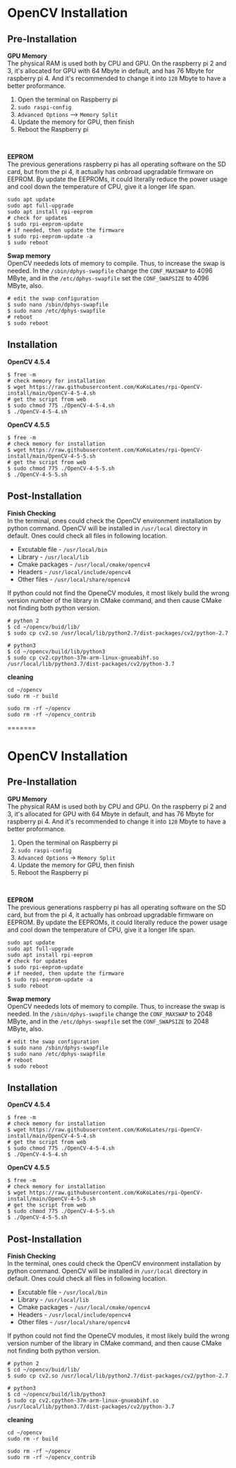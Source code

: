 # OpenCV Installation

## Pre-Installation

**GPU Memory** <br>
The physical RAM is used both by CPU and GPU. On the raspberry pi 2 and 3, it's allocated for GPU with 64 Mbyte in default, and has 76 Mbyte for raspberry pi 4. And it's recommended to change it into `128` Mbyte to have a better proformance.

1. Open the terminal on Raspberry pi
2. `sudo raspi-config` 
3. `Advanced Options`  --> `Memory Split`
4. Update the memory for GPU, then finish
5. Reboot the Raspberry pi
<br>

**EEPROM** <br>
The previous generations raspberry pi has all operating software on the SD card, but from the pi 4, it actually has onbroad upgradable firmware on EEPROM. By update the EEPROMs, it could literally reduce the power usage and cool down the temperature of CPU, give it a longer life span.
```shell
sudo apt update
sudo apt full-upgrade
sudo apt install rpi-eeprom
# check for updates
$ sudo rpi-eeprom-update
# if needed, then update the firmware
$ sudo rpi-eeprom-update -a
$ sudo reboot
```

**Swap memory** <br>
OpenCV neededs lots of memory to compile. Thus, to increase the swap is needed. In the `/sbin/dphys-swapfile` change the `CONF_MAXSWAP` to 4096 MByte, and in the `/etc/dphys-swapfile` set the `CONF_SWAPSIZE` to 4096 MByte, also.
```shell
# edit the swap configuration
$ sudo nano /sbin/dphys-swapfile
$ sudo nano /etc/dphys-swapfile
# reboot
$ sudo reboot
```

## Installation
**OpenCV 4.5.4**
```shell
$ free -m
# check memory for installation
$ wget https://raw.githubusercontent.com/KoKoLates/rpi-OpenCV-install/main/OpenCV-4-5-4.sh
# get the script from web
$ sudo chmod 775 ./OpenCV-4-5-4.sh
$ ./OpenCV-4-5-4.sh
```

**OpenCV 4.5.5**
```shell
$ free -m
# check memory for installation
$ wget https://raw.githubusercontent.com/KoKoLates/rpi-OpenCV-install/main/OpenCV-4-5-5.sh
# get the script from web
$ sudo chmod 775 ./OpenCV-4-5-5.sh
$ ./OpenCV-4-5-5.sh
```

## Post-Installation
**Finish Checking**<br>
In the terminal, ones could check the OpenCV environment installation by python command. OpenCV will be installed in `/usr/local` directory in default. Ones could check all files in following location.<br>
* Excutable file - `/usr/local/bin`
* Library - `/usr/local/lib`
* Cmake packages - `/usr/local/cmake/opencv4`
* Headers - `/usr/local/include/opencv4`
* Other files - `/usr/local/share/opencv4`


If python could not find the OpeneCV modules, it most likely build the wrong version number of the library in CMake command, and then cause CMake not finding both python version. 
```shell
# python 2
$ cd ~/opencv/buid/lib/
$ sudo cp cv2.so /usr/local/lib/python2.7/dist-packages/cv2/python-2.7

# python3
$ cd ~/opencv/build/lib/python3
$ sudo cp cv2.cpython-37m-arm-linux-gnueabihf.so /usr/local/lib/python3.7/dist-packages/cv2/python-3.7
```

**cleaning**
```shell
cd ~/opencv
sudo rm -r build

sudo rm -rf ~/opencv
sudo rm -rf ~/opencv_contrib
```
=======
# OpenCV Installation

## Pre-Installation

**GPU Memory** <br>
The physical RAM is used both by CPU and GPU. On the raspberry pi 2 and 3, it's allocated for GPU with 64 Mbyte in default, and has 76 Mbyte for raspberry pi 4. And it's recommended to change it into `128` Mbyte to have a better proformance.

1. Open the terminal on Raspberry pi
2. `sudo raspi-config` 
3. `Advanced Options` $\rightarrow$ `Memory Split`
4. Update the memory for GPU, then finish
5. Reboot the Raspberry pi
<br>

**EEPROM** <br>
The previous generations raspberry pi has all operating software on the SD card, but from the pi 4, it actually has onbroad upgradable firmware on EEPROM. By update the EEPROMs, it could literally reduce the power usage and cool down the temperature of CPU, give it a longer life span.
```shell
sudo apt update
sudo apt full-upgrade
sudo apt install rpi-eeprom
# check for updates
$ sudo rpi-eeprom-update
# if needed, then update the firmware
$ sudo rpi-eeprom-update -a
$ sudo reboot
```

**Swap memory** <br>
OpenCV neededs lots of memory to compile. Thus, to increase the swap is needed. In the `/sbin/dphys-swapfile` change the `CONF_MAXSWAP` to 2048 MByte, and in the `/etc/dphys-swapfile` set the `CONF_SWAPSIZE` to 2048 MByte, also.
```shell
# edit the swap configuration
$ sudo nano /sbin/dphys-swapfile
$ sudo nano /etc/dphys-swapfile
# reboot
$ sudo reboot
```

## Installation
**OpenCV 4.5.4**
```shell
$ free -m
# check memory for installation
$ wget https://raw.githubusercontent.com/KoKoLates/rpi-OpenCV-install/main/OpenCV-4-5-4.sh
# get the script from web
$ sudo chmod 775 ./OpenCV-4-5-4.sh
$ ./OpenCV-4-5-4.sh
```

**OpenCV 4.5.5**
```shell
$ free -m
# check memory for installation
$ wget https://raw.githubusercontent.com/KoKoLates/rpi-OpenCV-install/main/OpenCV-4-5-5.sh
# get the script from web
$ sudo chmod 775 ./OpenCV-4-5-5.sh
$ ./OpenCV-4-5-5.sh
```

## Post-Installation
**Finish Checking**<br>
In the terminal, ones could check the OpenCV environment installation by python command. OpenCV will be installed in `/usr/local` directory in default. Ones could check all files in following location.<br>
* Excutable file - `/usr/local/bin`
* Library - `/usr/local/lib`
* Cmake packages - `/usr/local/cmake/opencv4`
* Headers - `/usr/local/include/opencv4`
* Other files - `/usr/local/share/opencv4`


If python could not find the OpeneCV modules, it most likely build the wrong version number of the library in CMake command, and then cause CMake not finding both python version. 
```shell
# python 2
$ cd ~/opencv/buid/lib/
$ sudo cp cv2.so /usr/local/lib/python2.7/dist-packages/cv2/python-2.7

# python3
$ cd ~/opencv/build/lib/python3
$ sudo cp cv2.cpython-37m-arm-linux-gnueabihf.so /usr/local/lib/python3.7/dist-packages/cv2/python-3.7
```

**cleaning**
```shell
cd ~/opencv
sudo rm -r build

sudo rm -rf ~/opencv
sudo rm -rf ~/opencv_contrib
```
